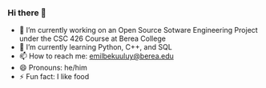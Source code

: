 ### Hi there 👋

- 🔭 I’m currently working on an Open Source Sotware Engineering Project under the CSC 426 Course at Berea College
- 🌱 I’m currently learning Python, C++, and SQL
- 📫 How to reach me: emilbekuuluy@berea.edu
- 😄 Pronouns: he/him
- ⚡ Fun fact: I like food

